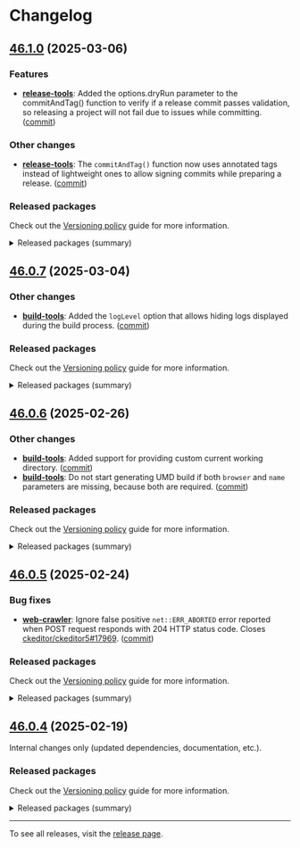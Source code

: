 Changelog
=========

## [46.1.0](https://github.com/ckeditor/ckeditor5-dev/compare/v46.0.7...v46.1.0) (2025-03-06)

### Features

* **[release-tools](https://www.npmjs.com/package/@ckeditor/ckeditor5-dev-release-tools)**: Added the options.dryRun parameter to the commitAndTag() function to verify if a release commit passes validation, so releasing a project will not fail due to issues while committing. ([commit](https://github.com/ckeditor/ckeditor5-dev/commit/0e4779d403fbf22dd6f8a3f2a1de5d1b2183db81))

### Other changes

* **[release-tools](https://www.npmjs.com/package/@ckeditor/ckeditor5-dev-release-tools)**: The `commitAndTag()` function now uses annotated tags instead of lightweight ones to allow signing commits while preparing a release. ([commit](https://github.com/ckeditor/ckeditor5-dev/commit/ecbcfd3a6767b1251400e67659ae326fa44b868a))

### Released packages

Check out the [Versioning policy](https://ckeditor.com/docs/ckeditor5/latest/framework/guides/support/versioning-policy.html) guide for more information.

<details>
<summary>Released packages (summary)</summary>

Releases containing new features:

* [@ckeditor/ckeditor5-dev-release-tools](https://www.npmjs.com/package/@ckeditor/ckeditor5-dev-release-tools/v/46.1.0): v46.0.7 => v46.1.0

Other releases:

* [@ckeditor/ckeditor5-dev-build-tools](https://www.npmjs.com/package/@ckeditor/ckeditor5-dev-build-tools/v/46.1.0): v46.0.7 => v46.1.0
* [@ckeditor/ckeditor5-dev-bump-year](https://www.npmjs.com/package/@ckeditor/ckeditor5-dev-bump-year/v/46.1.0): v46.0.7 => v46.1.0
* [@ckeditor/ckeditor5-dev-ci](https://www.npmjs.com/package/@ckeditor/ckeditor5-dev-ci/v/46.1.0): v46.0.7 => v46.1.0
* [@ckeditor/ckeditor5-dev-dependency-checker](https://www.npmjs.com/package/@ckeditor/ckeditor5-dev-dependency-checker/v/46.1.0): v46.0.7 => v46.1.0
* [@ckeditor/ckeditor5-dev-docs](https://www.npmjs.com/package/@ckeditor/ckeditor5-dev-docs/v/46.1.0): v46.0.7 => v46.1.0
* [@ckeditor/ckeditor5-dev-stale-bot](https://www.npmjs.com/package/@ckeditor/ckeditor5-dev-stale-bot/v/46.1.0): v46.0.7 => v46.1.0
* [@ckeditor/ckeditor5-dev-tests](https://www.npmjs.com/package/@ckeditor/ckeditor5-dev-tests/v/46.1.0): v46.0.7 => v46.1.0
* [@ckeditor/ckeditor5-dev-translations](https://www.npmjs.com/package/@ckeditor/ckeditor5-dev-translations/v/46.1.0): v46.0.7 => v46.1.0
* [@ckeditor/ckeditor5-dev-utils](https://www.npmjs.com/package/@ckeditor/ckeditor5-dev-utils/v/46.1.0): v46.0.7 => v46.1.0
* [@ckeditor/ckeditor5-dev-web-crawler](https://www.npmjs.com/package/@ckeditor/ckeditor5-dev-web-crawler/v/46.1.0): v46.0.7 => v46.1.0
* [@ckeditor/typedoc-plugins](https://www.npmjs.com/package/@ckeditor/typedoc-plugins/v/46.1.0): v46.0.7 => v46.1.0
</details>


## [46.0.7](https://github.com/ckeditor/ckeditor5-dev/compare/v46.0.6...v46.0.7) (2025-03-04)

### Other changes

* **[build-tools](https://www.npmjs.com/package/@ckeditor/ckeditor5-dev-build-tools)**: Added the `logLevel` option that allows hiding logs displayed during the build process. ([commit](https://github.com/ckeditor/ckeditor5-dev/commit/e926a5c785c6445fc218a80903580376eb9e13ec))

### Released packages

Check out the [Versioning policy](https://ckeditor.com/docs/ckeditor5/latest/framework/guides/support/versioning-policy.html) guide for more information.

<details>
<summary>Released packages (summary)</summary>

Other releases:

* [@ckeditor/ckeditor5-dev-build-tools](https://www.npmjs.com/package/@ckeditor/ckeditor5-dev-build-tools/v/46.0.7): v46.0.6 => v46.0.7
* [@ckeditor/ckeditor5-dev-bump-year](https://www.npmjs.com/package/@ckeditor/ckeditor5-dev-bump-year/v/46.0.7): v46.0.6 => v46.0.7
* [@ckeditor/ckeditor5-dev-ci](https://www.npmjs.com/package/@ckeditor/ckeditor5-dev-ci/v/46.0.7): v46.0.6 => v46.0.7
* [@ckeditor/ckeditor5-dev-dependency-checker](https://www.npmjs.com/package/@ckeditor/ckeditor5-dev-dependency-checker/v/46.0.7): v46.0.6 => v46.0.7
* [@ckeditor/ckeditor5-dev-docs](https://www.npmjs.com/package/@ckeditor/ckeditor5-dev-docs/v/46.0.7): v46.0.6 => v46.0.7
* [@ckeditor/ckeditor5-dev-release-tools](https://www.npmjs.com/package/@ckeditor/ckeditor5-dev-release-tools/v/46.0.7): v46.0.6 => v46.0.7
* [@ckeditor/ckeditor5-dev-stale-bot](https://www.npmjs.com/package/@ckeditor/ckeditor5-dev-stale-bot/v/46.0.7): v46.0.6 => v46.0.7
* [@ckeditor/ckeditor5-dev-tests](https://www.npmjs.com/package/@ckeditor/ckeditor5-dev-tests/v/46.0.7): v46.0.6 => v46.0.7
* [@ckeditor/ckeditor5-dev-translations](https://www.npmjs.com/package/@ckeditor/ckeditor5-dev-translations/v/46.0.7): v46.0.6 => v46.0.7
* [@ckeditor/ckeditor5-dev-utils](https://www.npmjs.com/package/@ckeditor/ckeditor5-dev-utils/v/46.0.7): v46.0.6 => v46.0.7
* [@ckeditor/ckeditor5-dev-web-crawler](https://www.npmjs.com/package/@ckeditor/ckeditor5-dev-web-crawler/v/46.0.7): v46.0.6 => v46.0.7
* [@ckeditor/typedoc-plugins](https://www.npmjs.com/package/@ckeditor/typedoc-plugins/v/46.0.7): v46.0.6 => v46.0.7
</details>


## [46.0.6](https://github.com/ckeditor/ckeditor5-dev/compare/v46.0.5...v46.0.6) (2025-02-26)

### Other changes

* **[build-tools](https://www.npmjs.com/package/@ckeditor/ckeditor5-dev-build-tools)**: Added support for providing custom current working directory. ([commit](https://github.com/ckeditor/ckeditor5-dev/commit/65a3b40142ede24c581dcd4fa3e65706de35ad33))
* **[build-tools](https://www.npmjs.com/package/@ckeditor/ckeditor5-dev-build-tools)**: Do not start generating UMD build if both `browser` and `name` parameters are missing, because both are required. ([commit](https://github.com/ckeditor/ckeditor5-dev/commit/65a3b40142ede24c581dcd4fa3e65706de35ad33))

### Released packages

Check out the [Versioning policy](https://ckeditor.com/docs/ckeditor5/latest/framework/guides/support/versioning-policy.html) guide for more information.

<details>
<summary>Released packages (summary)</summary>

Other releases:

* [@ckeditor/ckeditor5-dev-build-tools](https://www.npmjs.com/package/@ckeditor/ckeditor5-dev-build-tools/v/46.0.6): v46.0.5 => v46.0.6
* [@ckeditor/ckeditor5-dev-bump-year](https://www.npmjs.com/package/@ckeditor/ckeditor5-dev-bump-year/v/46.0.6): v46.0.5 => v46.0.6
* [@ckeditor/ckeditor5-dev-ci](https://www.npmjs.com/package/@ckeditor/ckeditor5-dev-ci/v/46.0.6): v46.0.5 => v46.0.6
* [@ckeditor/ckeditor5-dev-dependency-checker](https://www.npmjs.com/package/@ckeditor/ckeditor5-dev-dependency-checker/v/46.0.6): v46.0.5 => v46.0.6
* [@ckeditor/ckeditor5-dev-docs](https://www.npmjs.com/package/@ckeditor/ckeditor5-dev-docs/v/46.0.6): v46.0.5 => v46.0.6
* [@ckeditor/ckeditor5-dev-release-tools](https://www.npmjs.com/package/@ckeditor/ckeditor5-dev-release-tools/v/46.0.6): v46.0.5 => v46.0.6
* [@ckeditor/ckeditor5-dev-stale-bot](https://www.npmjs.com/package/@ckeditor/ckeditor5-dev-stale-bot/v/46.0.6): v46.0.5 => v46.0.6
* [@ckeditor/ckeditor5-dev-tests](https://www.npmjs.com/package/@ckeditor/ckeditor5-dev-tests/v/46.0.6): v46.0.5 => v46.0.6
* [@ckeditor/ckeditor5-dev-translations](https://www.npmjs.com/package/@ckeditor/ckeditor5-dev-translations/v/46.0.6): v46.0.5 => v46.0.6
* [@ckeditor/ckeditor5-dev-utils](https://www.npmjs.com/package/@ckeditor/ckeditor5-dev-utils/v/46.0.6): v46.0.5 => v46.0.6
* [@ckeditor/ckeditor5-dev-web-crawler](https://www.npmjs.com/package/@ckeditor/ckeditor5-dev-web-crawler/v/46.0.6): v46.0.5 => v46.0.6
* [@ckeditor/typedoc-plugins](https://www.npmjs.com/package/@ckeditor/typedoc-plugins/v/46.0.6): v46.0.5 => v46.0.6
</details>


## [46.0.5](https://github.com/ckeditor/ckeditor5-dev/compare/v46.0.4...v46.0.5) (2025-02-24)

### Bug fixes

* **[web-crawler](https://www.npmjs.com/package/@ckeditor/ckeditor5-dev-web-crawler)**: Ignore false positive `net::ERR_ABORTED` error reported when POST request responds with 204 HTTP status code. Closes [ckeditor/ckeditor5#17969](https://github.com/ckeditor/ckeditor5/issues/17969). ([commit](https://github.com/ckeditor/ckeditor5-dev/commit/a805689307a87e8175997fcd79ef15e389f6217d))

### Released packages

Check out the [Versioning policy](https://ckeditor.com/docs/ckeditor5/latest/framework/guides/support/versioning-policy.html) guide for more information.

<details>
<summary>Released packages (summary)</summary>

Other releases:

* [@ckeditor/ckeditor5-dev-build-tools](https://www.npmjs.com/package/@ckeditor/ckeditor5-dev-build-tools/v/46.0.5): v46.0.4 => v46.0.5
* [@ckeditor/ckeditor5-dev-bump-year](https://www.npmjs.com/package/@ckeditor/ckeditor5-dev-bump-year/v/46.0.5): v46.0.4 => v46.0.5
* [@ckeditor/ckeditor5-dev-ci](https://www.npmjs.com/package/@ckeditor/ckeditor5-dev-ci/v/46.0.5): v46.0.4 => v46.0.5
* [@ckeditor/ckeditor5-dev-dependency-checker](https://www.npmjs.com/package/@ckeditor/ckeditor5-dev-dependency-checker/v/46.0.5): v46.0.4 => v46.0.5
* [@ckeditor/ckeditor5-dev-docs](https://www.npmjs.com/package/@ckeditor/ckeditor5-dev-docs/v/46.0.5): v46.0.4 => v46.0.5
* [@ckeditor/ckeditor5-dev-release-tools](https://www.npmjs.com/package/@ckeditor/ckeditor5-dev-release-tools/v/46.0.5): v46.0.4 => v46.0.5
* [@ckeditor/ckeditor5-dev-stale-bot](https://www.npmjs.com/package/@ckeditor/ckeditor5-dev-stale-bot/v/46.0.5): v46.0.4 => v46.0.5
* [@ckeditor/ckeditor5-dev-tests](https://www.npmjs.com/package/@ckeditor/ckeditor5-dev-tests/v/46.0.5): v46.0.4 => v46.0.5
* [@ckeditor/ckeditor5-dev-translations](https://www.npmjs.com/package/@ckeditor/ckeditor5-dev-translations/v/46.0.5): v46.0.4 => v46.0.5
* [@ckeditor/ckeditor5-dev-utils](https://www.npmjs.com/package/@ckeditor/ckeditor5-dev-utils/v/46.0.5): v46.0.4 => v46.0.5
* [@ckeditor/ckeditor5-dev-web-crawler](https://www.npmjs.com/package/@ckeditor/ckeditor5-dev-web-crawler/v/46.0.5): v46.0.4 => v46.0.5
* [@ckeditor/typedoc-plugins](https://www.npmjs.com/package/@ckeditor/typedoc-plugins/v/46.0.5): v46.0.4 => v46.0.5
</details>


## [46.0.4](https://github.com/ckeditor/ckeditor5-dev/compare/v46.0.3...v46.0.4) (2025-02-19)

Internal changes only (updated dependencies, documentation, etc.).

### Released packages

Check out the [Versioning policy](https://ckeditor.com/docs/ckeditor5/latest/framework/guides/support/versioning-policy.html) guide for more information.

<details>
<summary>Released packages (summary)</summary>

Other releases:

* [@ckeditor/ckeditor5-dev-build-tools](https://www.npmjs.com/package/@ckeditor/ckeditor5-dev-build-tools/v/46.0.4): v46.0.3 => v46.0.4
* [@ckeditor/ckeditor5-dev-bump-year](https://www.npmjs.com/package/@ckeditor/ckeditor5-dev-bump-year/v/46.0.4): v46.0.3 => v46.0.4
* [@ckeditor/ckeditor5-dev-ci](https://www.npmjs.com/package/@ckeditor/ckeditor5-dev-ci/v/46.0.4): v46.0.3 => v46.0.4
* [@ckeditor/ckeditor5-dev-dependency-checker](https://www.npmjs.com/package/@ckeditor/ckeditor5-dev-dependency-checker/v/46.0.4): v46.0.3 => v46.0.4
* [@ckeditor/ckeditor5-dev-docs](https://www.npmjs.com/package/@ckeditor/ckeditor5-dev-docs/v/46.0.4): v46.0.3 => v46.0.4
* [@ckeditor/ckeditor5-dev-release-tools](https://www.npmjs.com/package/@ckeditor/ckeditor5-dev-release-tools/v/46.0.4): v46.0.3 => v46.0.4
* [@ckeditor/ckeditor5-dev-stale-bot](https://www.npmjs.com/package/@ckeditor/ckeditor5-dev-stale-bot/v/46.0.4): v46.0.3 => v46.0.4
* [@ckeditor/ckeditor5-dev-tests](https://www.npmjs.com/package/@ckeditor/ckeditor5-dev-tests/v/46.0.4): v46.0.3 => v46.0.4
* [@ckeditor/ckeditor5-dev-translations](https://www.npmjs.com/package/@ckeditor/ckeditor5-dev-translations/v/46.0.4): v46.0.3 => v46.0.4
* [@ckeditor/ckeditor5-dev-utils](https://www.npmjs.com/package/@ckeditor/ckeditor5-dev-utils/v/46.0.4): v46.0.3 => v46.0.4
* [@ckeditor/ckeditor5-dev-web-crawler](https://www.npmjs.com/package/@ckeditor/ckeditor5-dev-web-crawler/v/46.0.4): v46.0.3 => v46.0.4
* [@ckeditor/typedoc-plugins](https://www.npmjs.com/package/@ckeditor/typedoc-plugins/v/46.0.4): v46.0.3 => v46.0.4
</details>

---

To see all releases, visit the [release page](https://github.com/ckeditor/ckeditor5-dev/releases).
